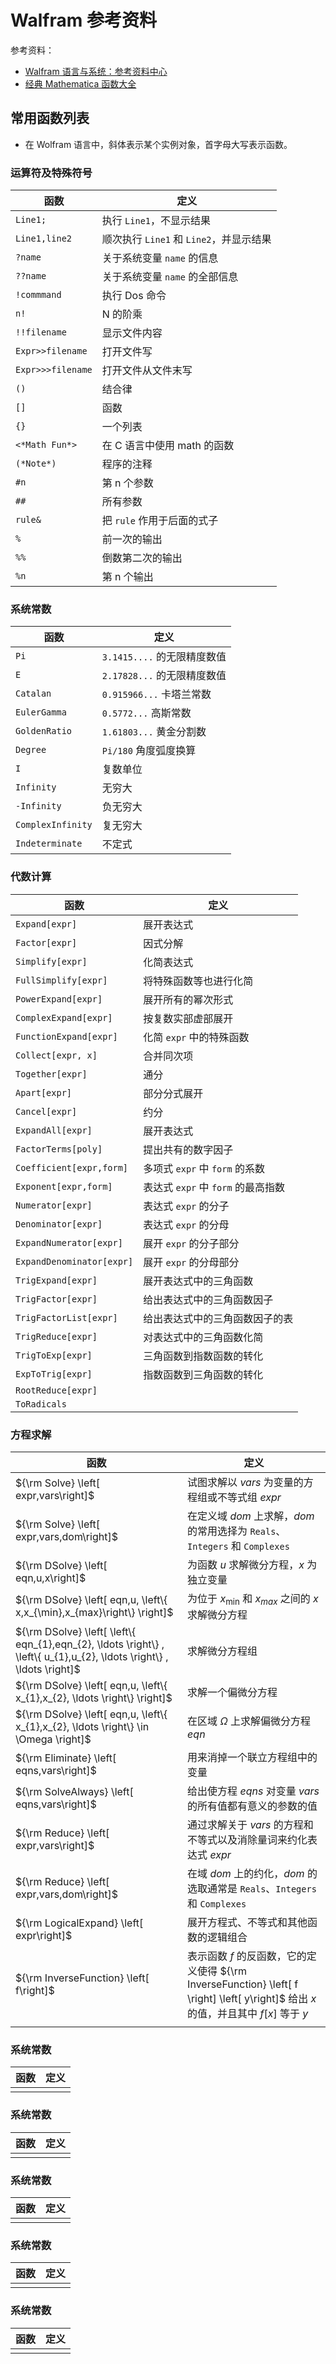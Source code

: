 # Walfram 参考资料

参考资料：
- [Walfram 语言与系统：参考资料中心](https://reference.wolfram.com/language/index.html.zh?source=footer)
- [经典 Mathematica 函数大全](https://www.cnblogs.com/huangshiyu13/p/6553658.html)

## 常用函数列表

- 在 Wolfram 语言中，斜体表示某个实例对象，首字母大写表示函数。

### 运算符及特殊符号

|函数|定义|
|-----------------|---------------------------------------|
|`Line1;`|执行 `Line1`，不显示结果|
|`Line1,line2`|顺次执行 `Line1` 和 `Line2`，并显示结果|
|`?name`|关于系统变量 `name` 的信息|
|`??name`|关于系统变量 `name` 的全部信息|
|`!commmand`|执行 Dos 命令|
|`n!`|N 的阶乘|
|`!!filename`|显示文件内容|
|`Expr>>filename`|打开文件写|
|`Expr>>>filename`|打开文件从文件末写|
|`()`|结合律|
|`[]`|函数|
|`{}`|一个列表|
|`<*Math Fun*>`|在 C 语言中使用 math 的函数|
|`(*Note*)`|程序的注释|
|`#n`|第 n 个参数|
|`##`|所有参数|
|`rule&`|把 `rule` 作用于后面的式子|
|`%`|前一次的输出|
|`%%`|倒数第二次的输出|
|`%n`|第 n 个输出|

### 系统常数

|函数|定义|
|-----------------|---------------------------|
|`Pi`|`3.1415....` 的无限精度数值|
|`E`|`2.17828...` 的无限精度数值|
|`Catalan`|`0.915966...` 卡塔兰常数|
|`EulerGamma`|`0.5772...` 高斯常数|
|`GoldenRatio`|`1.61803...` 黄金分割数|
|`Degree`|`Pi/180` 角度弧度换算|
|`I`|复数单位|
|`Infinity`|无穷大|
|`-Infinity`|负无穷大|
|`ComplexInfinity`|复无穷大|
|`Indeterminate`|不定式|

### 代数计算

|函数|定义|
|---|---|
|`Expand[expr]`|展开表达式|
|`Factor[expr]`|因式分解|
|`Simplify[expr]`|化简表达式|
|`FullSimplify[expr]`|将特殊函数等也进行化简|
|`PowerExpand[expr]`|展开所有的幂次形式|
|`ComplexExpand[expr]`|按复数实部虚部展开|
|`FunctionExpand[expr]`|化简 `expr` 中的特殊函数|
|`Collect[expr, x]`|合并同次项|
|`Together[expr]`|通分|
|`Apart[expr]`|部分分式展开|
|`Cancel[expr]`|约分|
|`ExpandAll[expr]`|展开表达式|
|`FactorTerms[poly]`|提出共有的数字因子|
|`Coefficient[expr,form]`|多项式 `expr` 中 `form` 的系数|
|`Exponent[expr,form]`|表达式 `expr` 中 `form` 的最高指数|
|`Numerator[expr]`|表达式 `expr` 的分子|
|`Denominator[expr]`|表达式 `expr` 的分母|
|`ExpandNumerator[expr]`|展开 `expr` 的分子部分|
|`ExpandDenominator[expr]`|展开 `expr` 的分母部分|
|`TrigExpand[expr]`|展开表达式中的三角函数|
|`TrigFactor[expr]`|给出表达式中的三角函数因子|
|`TrigFactorList[expr]`|给出表达式中的三角函数因子的表|
|`TrigReduce[expr]`|对表达式中的三角函数化简|
|`TrigToExp[expr]`|三角函数到指数函数的转化|
|`ExpToTrig[expr]`|指数函数到三角函数的转化|
|`RootReduce[expr]`||
|`ToRadicals`||

### 方程求解

|函数|定义|
|---|---|
|${\rm Solve} \left[ expr,vars\right]$|试图求解以 $vars$ 为变量的方程组或不等式组 $expr$|
|${\rm Solve} \left[ expr,vars,dom\right]$|在定义域 $dom$ 上求解，$dom$ 的常用选择为 `Reals`、`Integers` 和 `Complexes`|
|${\rm DSolve} \left[ eqn,u,x\right]$|为函数 $u$ 求解微分方程，$x$ 为独立变量|
|${\rm DSolve} \left[ eqn,u, \left\{ x,x_{\min},x_{max}\right\} \right]$|为位于 $x_{\min}$ 和 $x_{max}$ 之间的 $x$ 求解微分方程|
|${\rm DSolve} \left[ \left\{ eqn_{1},eqn_{2}, \ldots \right\} , \left\{ u_{1},u_{2}, \ldots \right\} , \ldots \right]$|求解微分方程组|
|${\rm DSolve} \left[ eqn,u, \left\{ x_{1},x_{2}, \ldots \right\} \right]$|求解一个偏微分方程|
|${\rm DSolve} \left[ eqn,u, \left\{ x_{1},x_{2}, \ldots \right\} \in \Omega \right]$|在区域 $\Omega$ 上求解偏微分方程 $eqn$|
|${\rm Eliminate} \left[ eqns,vars\right]$|用来消掉一个联立方程组中的变量|
|${\rm SolveAlways} \left[ eqns,vars\right]$|给出使方程 $eqns$ 对变量 $vars$ 的所有值都有意义的参数的值|
|${\rm Reduce} \left[ expr,vars\right]$|通过求解关于 $vars$ 的方程和不等式以及消除量词来约化表达式 $expr$|
|${\rm Reduce} \left[ expr,vars,dom\right]$|在域 $dom$ 上的约化，$dom$ 的选取通常是 `Reals`、`Integers` 和 `Complexes`|
|${\rm LogicalExpand} \left[ expr\right]$|展开方程式、不等式和其他函数的逻辑组合|
|${\rm InverseFunction} \left[ f\right]$|表示函数 $f$ 的反函数，它的定义使得 ${\rm InverseFunction} \left[ f \right] \left[ y\right]$ 给出 $x$ 的值，并且其中 $f\left[ x\right]$ 等于 $y$|
|||

### 系统常数

|函数|定义|
|----|----|
|||

### 系统常数

|函数|定义|
|----|----|
|||

### 系统常数

|函数|定义|
|----|----|
|||

### 系统常数

|函数|定义|
|----|----|
|||

### 系统常数

|函数|定义|
|----|----|
|||
